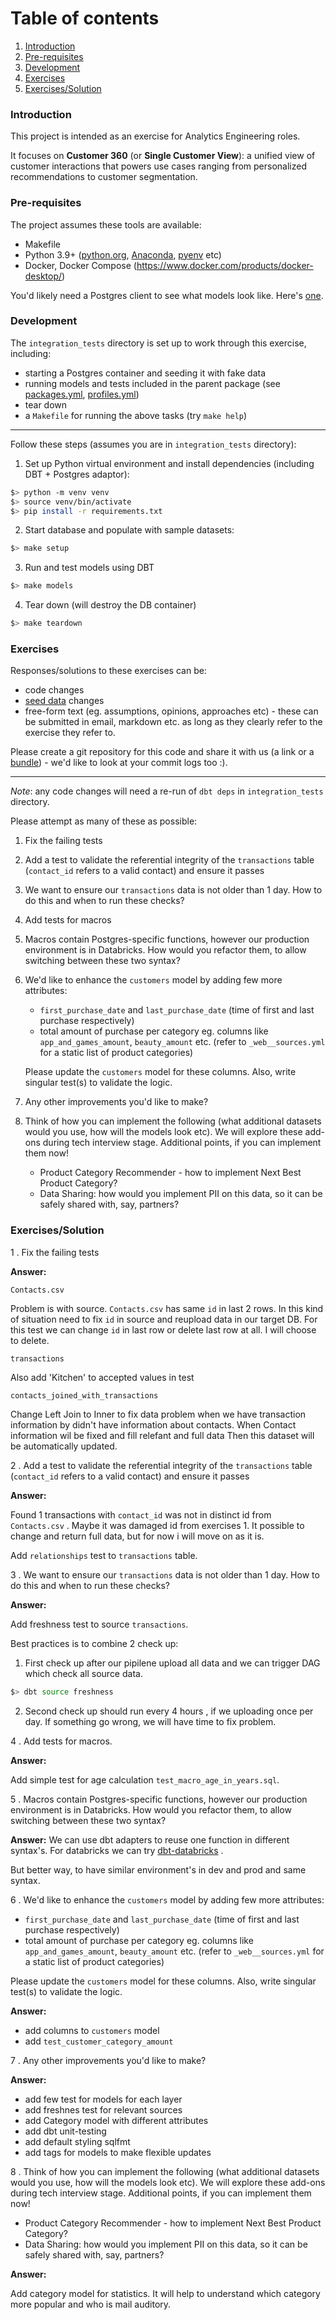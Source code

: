 # Table of contents
1. [Introduction](#introduction)
2. [Pre-requisites](#paragraph1)
3. [Development](#paragraph2)
4. [Exercises](#paragraph3)
4. [Exercises/Solution](#paragraph4)

### Introduction <a name="introduction"></a>
This project is intended as an exercise for Analytics Engineering roles. 

It focuses on **Customer 360** (or **Single Customer View**): a unified view of customer interactions that powers use cases ranging from personalized recommendations to customer segmentation.  

### Pre-requisites <a name="paragraph1"></a>

The project assumes these tools are available:

+ Makefile
+ Python 3.9+ ([python.org](https://www.python.org/downloads/), [Anaconda](https://www.anaconda.com/download), [pyenv](https://github.com/pyenv/pyenv) etc)
+ Docker, Docker Compose (https://www.docker.com/products/docker-desktop/)

You'd likely need a Postgres client to see what models look like. Here's [one](https://dbeaver.io/).

### Development <a name="paragraph2"></a>

The `integration_tests` directory is set up to work through this exercise, including:
+ starting a Postgres container and seeding it with fake data
+ running models and tests included in the parent package (see [packages.yml](./integration_tests/packages.yml), [profiles.yml](./integration_tests/profiles.yml))
+ tear down
+ a `Makefile` for running the above tasks (try `make help`)

---

Follow these steps (assumes you are in `integration_tests` directory):

1. Set up Python virtual environment and install dependencies (including DBT + Postgres adaptor):
```sh
$> python -m venv venv
$> source venv/bin/activate
$> pip install -r requirements.txt
```

2. Start database and populate with sample datasets: 
```sh
$> make setup
```

3. Run and test models using DBT
```sh
$> make models
```

4. Tear down (will destroy the DB container)
```sh
$> make teardown
```

### Exercises <a name="paragraph3"></a>

Responses/solutions to these exercises can be:
+ code changes
+ [seed data](./integration_tests/seeds/) changes
+ free-form text (eg. assumptions, opinions, approaches etc) - these can be submitted in email, markdown etc. as long as they clearly refer to the exercise they refer to.

Please create a git repository for this code and share it with us (a link or a [bundle](https://git-scm.com/book/en/v2/Git-Tools-Bundling)) - we'd like to look at your commit logs too :).

---

*Note*: any code changes will need a re-run of `dbt deps` in `integration_tests` directory.

Please attempt as many of these as possible:
1. Fix the failing tests

2. Add a test to validate the referential integrity of the `transactions` table (`contact_id` refers to a valid contact) and ensure it passes

3. We want to ensure our `transactions` data is not older than 1 day. How to do this and when to run these checks?

4. Add tests for macros

5. Macros contain Postgres-specific functions, however our production environment is in Databricks. How would you refactor them, to allow switching between these two syntax?

6. We'd like to enhance the `customers` model by adding few more attributes:
   + `first_purchase_date` and `last_purchase_date` (time of first and last purchase respectively)
   + total amount of purchase per category eg. columns like `app_and_games_amount`, `beauty_amount` etc. (refer to `_web__sources.yml` for a static list of product categories)
   
   Please update the `customers` model for these columns. Also, write singular test(s) to validate the logic.

7. Any other improvements you'd like to make?

8. Think of how you can implement the following (what additional datasets would you use, how will the models look etc). We will explore these add-ons during tech interview stage. Additional points, if you can implement them now!
   + Product Category Recommender - how to implement Next Best Product Category?
   + Data Sharing: how would you implement PII on this data, so it can be safely shared with, say, partners?


### Exercises/Solution <a name="paragraph4"></a>


1 . Fix the failing tests

**Answer:** 

`Contacts.csv`

Problem is with source. `Contacts.csv` has same `id` in last 2 rows. In this kind of situation need to fix `id` in source and reupload data in our target DB. For this test we can change `id` in last row or delete last row at all. I will choose to delete.

`transactions`

Also add 'Kitchen' to accepted values in test 

`contacts_joined_with_transactions`

Change Left Join to Inner to fix data problem when we have transaction information by didn't have information about contacts. When Contact information wil be fixed and fill relefant and full data Then this dataset will be automatically updated.

2 . Add a test to validate the referential integrity of the `transactions` table (`contact_id` refers to a valid contact) and ensure it passes

**Answer:** 

Found 1 transactions with `contact_id` was not in distinct id from `Contacts.csv` . Maybe it was damaged id from exercises 1. It possible to change and return full data, but for now i will move on as it is.

Add `relationships`  test to `transactions`  table.

3 . We want to ensure our `transactions` data is not older than 1 day. How to do this and when to run these checks?

**Answer:** 

Add freshness test to source `transactions`.

Best practices is to combine 2 check up:

1. First check up after our pipilene upload all data and we can trigger DAG which check all source data.

```sh
$> dbt source freshness
```

2. Second check up should run every 4 hours , if we uploading once per day. If something go wrong, we will have time to fix problem.


4 . Add tests for macros.

**Answer:** 

Add simple test for age calculation `test_macro_age_in_years.sql`.

5 . Macros contain Postgres-specific functions, however our production environment is in Databricks. How would you refactor them, to allow switching between these two syntax?

**Answer:** 
We can use dbt adapters to reuse one function in different syntax's. For databricks we can try [dbt-databricks](https://github.com/databricks/dbt-databricks) .

But better way, to have similar environment's in dev and prod and same syntax.


6 . We'd like to enhance the `customers` model by adding few more attributes:
   + `first_purchase_date` and `last_purchase_date` (time of first and last purchase respectively)
   + total amount of purchase per category eg. columns like `app_and_games_amount`, `beauty_amount` etc. (refer to `_web__sources.yml` for a static list of product categories)
   
   Please update the `customers` model for these columns. Also, write singular test(s) to validate the logic.

**Answer:** 
- add columns to `customers` model
- add `test_customer_category_amount`

7 . Any other improvements you'd like to make?

**Answer:** 
- add few test for models for each layer
- add freshnes test for relevant sources
- add Category model with different attributes 
- add dbt unit-testing
- add default styling sqlfmt
- add tags for models to make flexible updates

8 . Think of how you can implement the following (what additional datasets would you use, how will the models look etc). We will explore these add-ons during tech interview stage. Additional points, if you can implement them now!
   + Product Category Recommender - how to implement Next Best Product Category?
   + Data Sharing: how would you implement PII on this data, so it can be safely shared with, say, partners?

**Answer:** 

Add category model for statistics. It will help to understand which category more popular and who is mail auditory.




